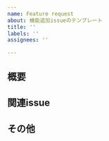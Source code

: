 ```yaml
---
name: Feature request
about: 機能追加issueのテンプレート
title: ''
labels: ''
assignees: ''

---
```


## 概要
<!-- PBL/SBLの内容を書いてね -->

## 関連issue
<!-- 関連するPBL/SBLのissue番号を書いてね -->

## その他
<!-- 何か他にあればここにどうぞ -->
